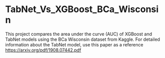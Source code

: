 # TabNet_Vs_XGBoost_BCa_Wisconsin
This project compares the area under the curve (AUC) of XGBoost and TabNet models using the BCa Wisconsin dataset from Kaggle. 
For detailed information about the TabNet model, use this paper as a reference https://arxiv.org/pdf/1908.07442.pdf
